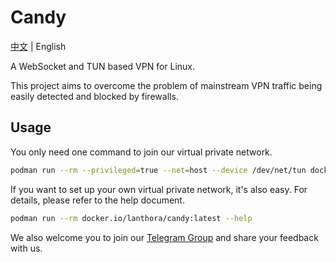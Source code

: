 # Candy

[中文](README.md) | English

A WebSocket and TUN based VPN for Linux.

This project aims to overcome the problem of mainstream VPN traffic being easily detected and blocked by firewalls.

## Usage

You only need one command to join our virtual private network.

```bash
podman run --rm --privileged=true --net=host --device /dev/net/tun docker.io/lanthora/candy:latest
```

If you want to set up your own virtual private network, it's also easy. For details, please refer to the help document.

```bash
podman run --rm docker.io/lanthora/candy:latest --help
```

We also welcome you to join our [Telegram Group](https://t.me/+xR4K-Asvjz0zMjU1) and share your feedback with us.
